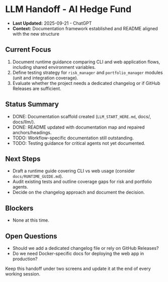 ﻿# LLM Handoff - AI Hedge Fund

- **Last Updated:** 2025-09-21 - ChatGPT
- **Context:** Documentation framework established and README aligned with the new structure

## Current Focus

1. Document runtime guidance comparing CLI and web application flows, including shared environment variables.
2. Define testing strategy for `risk_manager` and `portfolio_manager` modules (unit and integration coverage).
3. Evaluate whether the project needs a dedicated changelog or if GitHub Releases are sufficient.

## Status Summary

- DONE: Documentation scaffold created (`LLM_START_HERE.md`, docs/, docs/llm/).
- DONE: README updated with documentation map and repaired anchors/headings.
- TODO: Workflow-specific documentation still outstanding.
- TODO: Testing guidance for critical agents not yet documented.

## Next Steps

- Draft a runtime guide covering CLI vs web usage (consider `docs/RUNTIME_GUIDE.md`).
- Audit existing tests and outline coverage gaps for risk and portfolio agents.
- Decide on the changelog approach and document the decision.

## Blockers

- None at this time.

## Open Questions

- Should we add a dedicated changelog file or rely on GitHub Releases?
- Do we need Docker-specific docs for deploying the web app in production?

Keep this handoff under two screens and update it at the end of every working session.
